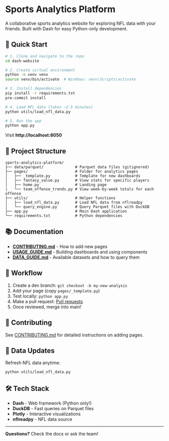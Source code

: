 # Sports Analytics Platform

A collaborative sports analytics website for exploring NFL data with your friends. Built with Dash for easy Python-only development.

## 🚀 Quick Start

```bash
# 1. Clone and navigate to the repo
cd dash-website

# 2. Create virtual environment
python -m venv venv
source venv/bin/activate  # Windows: venv\Scripts\activate

# 3. Install dependencies
pip install -r requirements.txt
pre-commit install

# 4. Load NFL data (takes ~2-5 minutes)
python utils/load_nfl_data.py

# 5. Run the app
python app.py
```

Visit **http://localhost:8050**

## 📁 Project Structure

```
sports-analytics-platform/
├── data/parquet/              # Parquet data files (gitignored)
├── pages/                     # Folder for analytics pages
│   ├── _template.py           # Template for new dashboards
│   ├── fantasy_value.py       # View stats for specific players
│   ├── home.py                # Landing page
|   └── team_offense_trends.py # View week-by-week totals for each offense
├── utils/                     # Helper functions
│   ├── load_nfl_data.py       # Load NFL data from nflreadpy
│   └── query_engine.py        # Query Parquet files with DuckDB
├── app.py                     # Main Dash application
└── requirements.txt           # Python dependencies
```

## 📚 Documentation

- **[CONTRIBUTING.md](docs/CONTRIBUTING.md)** - How to add new pages
- **[USAGE_GUIDE.md](docs/USAGE_GUIDE.md)** - Building dashboards and using components
- **[DATA_GUIDE.md](docs/DATA_GUIDE.md)** - Available datasets and how to query them

## 🎯 Workflow

1. Create a dev branch: `git checkout -b my-new-analysis`
2. Add your page (copy `pages/_template.py`)
3. Test locally: `python app.py`
4. Make a pull request: [Pull requests](https://github.com/ModelOrg/dash-website/pulls)
5. Once reviewed, merge into main!

## 🤝 Contributing

See [CONTRIBUTING.md](docs/CONTRIBUTING.md) for detailed instructions on adding pages.

## 💾 Data Updates

Refresh NFL data anytime:
```bash
python utils/load_nfl_data.py
```

## 🛠️ Tech Stack

- **Dash** - Web framework (Python only!)
- **DuckDB** - Fast queries on Parquet files
- **Plotly** - Interactive visualizations
- **nflreadpy** - NFL data source

---

**Questions?** Check the docs or ask the team!
